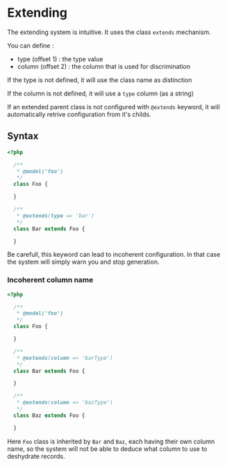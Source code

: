# Extending

The extending system is intuitive. It uses the class `extends` mechanism.

You can define :

- type (offset 1) : the type value
- column (offset 2) : the column that is used for discrimination

If the type is not defined, it will use the class name as distinction

If the column is not defined, it will use a `type` column (as a string)

If an extended parent class is not configured with `@extends` keyword, it will
automatically retrive configuration from it's childs.

## Syntax

```php
<?php

  /**
   * @model('foo')
   */
  class Foo {

  }

  /**
   * @extends(type => 'bar')
   */
  class Bar extends Foo {

  }
```

Be carefull, this keyword can lead to incoherent configuration. In that case the
system will simply warn you and stop generation.

### Incoherent column name

```php
<?php

  /**
   * @model('foo')
   */
  class Foo {

  }

  /**
   * @extends(column => 'barType')
   */
  class Bar extends Foo {

  }

  /**
   * @extends(column => 'bazType')
   */
  class Baz extends Foo {

  }
```

Here `Foo` class is inherited by `Bar` and `Baz`, each having their own column name,
so the system will not be able to deduce what column to use to deshydrate records.
